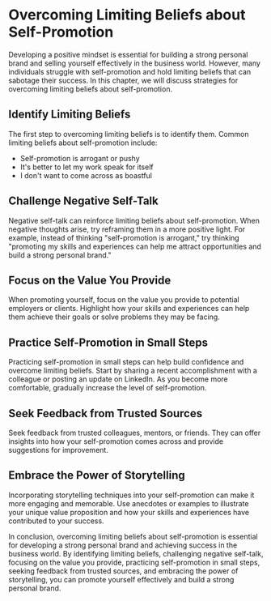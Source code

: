 Overcoming Limiting Beliefs about Self-Promotion
==========================================================================================

Developing a positive mindset is essential for building a strong personal brand and selling yourself effectively in the business world. However, many individuals struggle with self-promotion and hold limiting beliefs that can sabotage their success. In this chapter, we will discuss strategies for overcoming limiting beliefs about self-promotion.

Identify Limiting Beliefs
-------------------------

The first step to overcoming limiting beliefs is to identify them. Common limiting beliefs about self-promotion include:

* Self-promotion is arrogant or pushy
* It's better to let my work speak for itself
* I don't want to come across as boastful

Challenge Negative Self-Talk
----------------------------

Negative self-talk can reinforce limiting beliefs about self-promotion. When negative thoughts arise, try reframing them in a more positive light. For example, instead of thinking "self-promotion is arrogant," try thinking "promoting my skills and experiences can help me attract opportunities and build a strong personal brand."

Focus on the Value You Provide
------------------------------

When promoting yourself, focus on the value you provide to potential employers or clients. Highlight how your skills and experiences can help them achieve their goals or solve problems they may be facing.

Practice Self-Promotion in Small Steps
--------------------------------------

Practicing self-promotion in small steps can help build confidence and overcome limiting beliefs. Start by sharing a recent accomplishment with a colleague or posting an update on LinkedIn. As you become more comfortable, gradually increase the level of self-promotion.

Seek Feedback from Trusted Sources
----------------------------------

Seek feedback from trusted colleagues, mentors, or friends. They can offer insights into how your self-promotion comes across and provide suggestions for improvement.

Embrace the Power of Storytelling
---------------------------------

Incorporating storytelling techniques into your self-promotion can make it more engaging and memorable. Use anecdotes or examples to illustrate your unique value proposition and how your skills and experiences have contributed to your success.

In conclusion, overcoming limiting beliefs about self-promotion is essential for developing a strong personal brand and achieving success in the business world. By identifying limiting beliefs, challenging negative self-talk, focusing on the value you provide, practicing self-promotion in small steps, seeking feedback from trusted sources, and embracing the power of storytelling, you can promote yourself effectively and build a strong personal brand.


